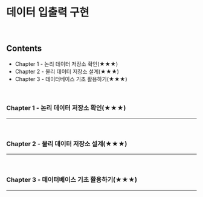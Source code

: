 # 데이터 입출력 구현
<br>

## Contents
- Chapter 1 - 논리 데이터 저장소 확인(★★★)
- Chapter 2 - 물리 데이터 저장소 설계(★★★)
- Chapter 3 - 데이터베이스 기초 활용하기(★★★)
<br>


### Chapter 1 - 논리 데이터 저장소 확인(★★★)
---
<br>


### Chapter 2 - 물리 데이터 저장소 설계(★★★)
---
<br>


### Chapter 3 - 데이터베이스 기초 활용하기(★★★)
---
<br>

